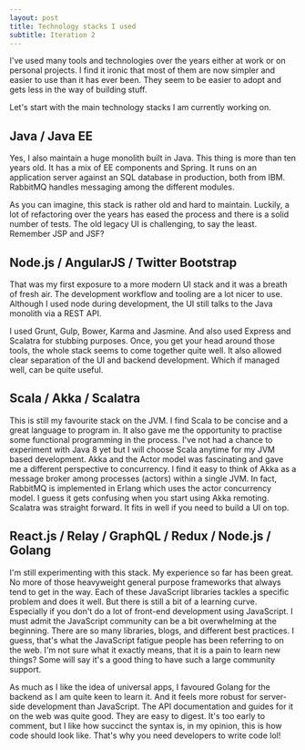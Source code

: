 ```yaml
---
layout: post
title: Technology stacks I used
subtitle: Iteration 2
---
```



I've used many tools and technologies over the years either at work or on personal projects. I find it ironic that most of them are now simpler and easier to use than it has ever been. They seem to be easier to adopt and gets less in the way of building stuff.

Let's start with the main technology stacks I am currently working on.

## Java / Java EE

Yes, I also maintain a huge monolith built in Java. This thing is more than ten years old. It has a mix of EE components and Spring. It runs on an application server against an SQL database in production, both from IBM.  RabbitMQ handles messaging among the different modules.

As you can imagine, this stack is rather old and hard to maintain. Luckily, a lot of refactoring over the years has eased the process and there is a solid number of tests. The old legacy UI is challenging, to say the least. Remember JSP and JSF?

## Node.js / AngularJS / Twitter Bootstrap

That was my first exposure to a more modern UI stack and it was a breath of fresh air. The development workflow and tooling are a lot nicer to use. Although I used node during development, the UI still talks to the Java monolith via a REST API.

I used Grunt, Gulp, Bower, Karma and Jasmine. And also used Express and Scalatra for stubbing purposes. Once, you get your head around those tools, the whole stack seems to come together quite well. It also allowed clear separation of the UI and backend development. Which if managed well, can be quite useful.

## Scala / Akka / Scalatra

This is still my favourite stack on the JVM. I find Scala to be concise and a great language to program in. It also gave me the opportunity to practise some functional programming in the process. I've not had a chance to experiment with Java 8 yet but I will choose Scala anytime for my JVM based development. Akka and the Actor
model was fascinating and gave me a different perspective to concurrency. I find it easy to think of Akka as a message broker among processes (actors) within a single JVM. In fact, RabbitMQ is implemented in Erlang which uses the actor concurrency model. I guess it gets confusing when you start using Akka remoting. Scalatra was straight forward. It fits in well if you need to build a UI on top.


## React.js / Relay / GraphQL / Redux / Node.js / Golang

I'm still experimenting with this stack. My experience so far has been great. No more of those heavyweight general purpose frameworks that always tend to get in the way. Each of these JavaScript libraries tackles a specific problem and does it well. But there is still a bit of a learning curve. Especially if you don't do a lot of front-end development using JavaScript. I must admit the JavaScript community can be a bit overwhelming at the beginning. There are so many libraries, blogs, and different best practices.  I guess, that's what the JavaScript fatigue people has been referring to on the web. I'm not sure what it exactly means, that it is a pain to learn new things? Some will say it's a good thing to have such a large community support.  

As much as I like the idea of universal apps, I favoured Golang for the backend as I am quite keen to learn it. And it feels more robust for server-side development than JavaScript. The API documentation and guides for it on the web was quite good. They are easy to digest. It's too early to comment, but I like how succinct the syntax is, in my opinion, this is how code should look like. That's why you need developers to write code lol!

